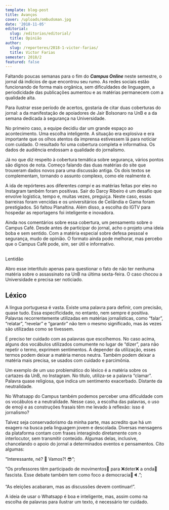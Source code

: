 ```yaml
---
template: blog-post
title: Avanços
cover: /uploads/ombudsman.jpg
date: '2018-11-05'
editorial:
  slug: /editorias/editorial/
  title: Opinião
author:
  slug: /reporteres/2018-1-victor-farias/
  title: Victor Farias
semester: 2018/2
featured: false
---
```

Faltando poucas semanas para o fim do **_Campus Online_** neste semestre, o jornal dá indícios de que encontrou seu rumo. As redes sociais estão funcionando de forma mais orgânica, sem dificuldades de linguagem, a periodicidade das publicações aumentou e as matérias permanecem com a qualidade alta.

Para ilustrar esse período de acertos, gostaria de citar duas coberturas do jornal: a da manifestação de apoiadores de Jair Bolsonaro na UnB e a da semana dedicada à segurança na Universidade. 

No primeiro caso, a equipe decidiu dar um grande espaço ao acontecimento. Uma escolha inteligente. A situação era explosiva e era importante que os olhos atentos da imprensa estivessem lá para noticiar com cuidado. O resultado foi uma cobertura completa e informativa. Os dados de audiência endossam a qualidade do jornalismo. 

Já no que diz respeito à cobertura temática sobre segurança, vários pontos são dignos de nota. Começo falando das duas matérias do site que trouxeram dados novos para uma discussão antiga. Os dois textos se complementam, tornando o assunto complexo, como ele realmente é. 

A ida de repórteres aos diferentes _campi_ e as matérias feitas por eles no Instagram também foram positivas. Sair do Darcy Ribeiro é um desafio que envolve logística, tempo e, muitas vezes, preguiça. Neste caso, essas barreiras foram vencidas e os universitários de Ceilândia e Gama foram prestigiados. Só faltou Planaltina. Além disso, a escolha do IGTV para hospedar as reportagens foi inteligente e inovadora.

Ainda nos comentários sobre essa cobertura, um pensamento sobre o Campus Café. Desde antes de participar do jornal, acho o projeto uma ideia boba e sem sentido. Com a matéria especial sobre defesa pessoal e segurança, mudo de opinião. O formato ainda pode melhorar, mas percebo que o Campus Café pode, sim, ser útil e informativo.

## Lentidão 

Abro esse intertítulo apenas para questionar o fato de não ter nenhuma matéria sobre o assassinato na UnB na última sexta-feira. O caso chocou a Universidade e precisa ser noticiado.

## Léxico

A língua portuguesa é vasta. Existe uma palavra para definir, com precisão, quase tudo. Essa especificidade, no entanto, nem sempre é positiva. Palavras recorrentemente utilizadas em matérias jornalísticas, como “falar”, “relatar”, “revelar” e “garantir” não tem o mesmo significado, mas às vezes são utilizadas como se tivessem. 

É preciso ter cuidado com as palavras que escolhemos. No caso acima, alguns dos vocábulos utilizados comumente no lugar de “dizer”, para não repetir o termo, exprimem sentimentos. A depender da utilização, esses termos podem deixar a matéria menos neutra. Também podem deixar a matéria mais precisa, se usados com cuidado e parcimônia.  

Um exemplo de um uso problemático do léxico é a matéria sobre os cartazes da UnB, no Instagram. No título, utiliza-se a palavra “clamar”. Palavra quase religiosa, que indica um sentimento exacerbado. Distante da neutralidade.

No Whatsapp do Campus também podemos perceber uma dificuldade com os vocábulos e a neutralidade. Nesse caso, a escolha das palavras, o uso de emoji e as construções frasais têm me levado à reflexão: isso é jornalismo? 

Talvez seja conservadorismo da minha parte, mas acredito que há um exagero na busca pela linguagem jovem e descolada. Diversas mensagens da plataforma contam com frases interagindo diretamente com o interlocutor, sem transmitir conteúdo. Algumas delas, inclusive, chancelando o apoio do jornal a determinados eventos e pensamentos. Cito algumas:

“Interessante, né? 🤔 Vamos?! 😎”; 

“Os professores têm participado de movimentos📢 para ❌deter❌ a onda🌊 fascista. Esse debate também tem como foco a democracia📰🔈.”;

“As eleições acabaram, mas as discussões devem continuar!”.

A ideia de usar o Whatsapp é boa e inteligente, mas, assim como na escolha de palavras para ilustrar um texto, é necessário ter cuidado.
